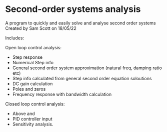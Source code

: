 # Second-order systems analysis
A program to quickly and easily solve and analyse second order systems
Created by Sam Scott on 18/05/22

Includes:

Open loop control analysis:

- Step response
- Numerical Step info
- General second order system approximation (natural freq, damping ratio etc)
- Step info calculated from general second order equation soloutions
- DC gain calculation
- Poles and zeros
- Frequency response with bandwidth calculation


Closed loop control analysis:
- Above and
- PID controller input
- Sensitivity analysis.
